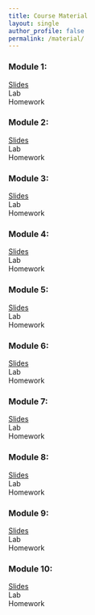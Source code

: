 ```yaml
---
title: Course Material
layout: single
author_profile: false
permalink: /material/
---
```



### Module 1:
[Slides](https://github.com/umass-data-science/current-CS108/raw/master/modules/module%201/module%201.pptx)  
Lab  
Homework

### Module 2:
[Slides](https://github.com/umass-data-science/current-CS108/raw/master/modules/module%202/module%202.pptx)  
Lab  
Homework

### Module 3:
[Slides](https://github.com/umass-data-science/current-CS108/raw/master/modules/module%203/module%203.pptx)  
Lab  
Homework

### Module 4:
[Slides](https://github.com/umass-data-science/current-CS108/raw/master/modules/module%204/module%204.pptx)  
Lab  
Homework

### Module 5:
[Slides](https://github.com/umass-data-science/current-CS108/raw/master/modules/module%205/module%205.pptx)  
Lab  
Homework

### Module 6:
[Slides](https://github.com/umass-data-science/current-CS108/raw/master/modules/module%206/module%206.pptx)  
Lab  
Homework

### Module 7:
[Slides](https://github.com/umass-data-science/current-CS108/raw/master/modules/module%207/module%207.pptx)  
Lab  
Homework

### Module 8:
[Slides](https://github.com/umass-data-science/current-CS108/raw/master/modules/module%208/module%208.pptx)  
Lab  
Homework

### Module 9:
[Slides](https://github.com/umass-data-science/current-CS108/raw/master/modules/module%209/module%209.pptx)  
Lab  
Homework

### Module 10:
[Slides](https://github.com/umass-data-science/current-CS108/raw/master/modules/module%2010/module%2010.pptx)  
Lab  
Homework




